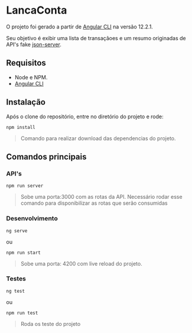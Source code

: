 # LancaConta

O projeto foi gerado a partir de [Angular CLI](https://github.com/angular/angular-cli) na versão 12.2.1.

Seu objetivo é exibir uma lista de transaçãoes e um resumo originadas de API's fake [json-server](https://github.com/typicode/json-server).

## Requisitos
- Node e NPM.
- [Angular CLI](https://angular.io/cli)

## Instalação

Após o clone do repositório, entre no diretório do projeto e rode:

```
npm install
```
> Comando para realizar download das dependencias do projeto.

## Comandos principais

### API's
```
npm run server
```
> Sobe uma porta:3000 com as rotas da API. Necessário rodar esse comando para disponibilizar as rotas que serão consumidas

### Desenvolvimento
```
ng serve
```
ou
```
npm run start
```
> Sobe uma porta: 4200 com live reload do projeto. 

### Testes
```
ng test
```
ou
```
npm run test
```
> Roda os teste do projeto

